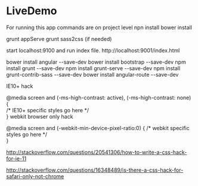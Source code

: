 # LiveDemo

For running this app commands are on project level
npn install
bower install

grunt appServe
grunt sass2css (if needed)

start localhost:9100 and run index file.
http://localhost:9001/index.html

bower install angular --save-dev
bower install bootstrap --save-dev
npm install grunt --save-dev
npm install grunt-serve --save-dev
npm install grunt-contrib-sass --save-dev
bower install angular-route --save-dev

IE10+ hack

 @media screen and (-ms-high-contrast: active), (-ms-high-contrast: none) {  
  /* IE10+ specific styles go here */  
}
webkit browser only hack

@media screen and (-webkit-min-device-pixel-ratio:0) {
  /* webkit specific styles go here */  
}

http://stackoverflow.com/questions/20541306/how-to-write-a-css-hack-for-ie-11

http://stackoverflow.com/questions/16348489/is-there-a-css-hack-for-safari-only-not-chrome
